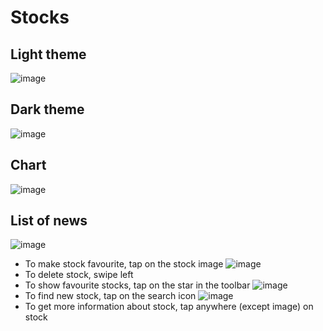 # Stocks
## Light theme
![image](https://user-images.githubusercontent.com/69876296/112813808-4b1b5800-9087-11eb-9a50-65246cbe27d4.png)
## Dark theme
![image](https://user-images.githubusercontent.com/69876296/112813930-6c7c4400-9087-11eb-8acb-f282916fcbf8.png)
## Chart
![image](https://user-images.githubusercontent.com/69876296/112814588-1e1b7500-9088-11eb-9cb5-ba6d6b0ba4af.png)
## List of news
![image](https://user-images.githubusercontent.com/69876296/112814656-312e4500-9088-11eb-9589-3fef285d4052.png)

- To make stock favourite, tap on the stock image
![image](https://user-images.githubusercontent.com/69876296/112814188-aea58580-9087-11eb-8a76-660d0903f24c.png)
- To delete stock, swipe left
- To show favourite stocks, tap on the star in the toolbar ![image](https://user-images.githubusercontent.com/69876296/112814956-7c485800-9088-11eb-8b09-a60ecff0de69.png)
- To find new stock, tap on the search icon ![image](https://user-images.githubusercontent.com/69876296/112815008-8a967400-9088-11eb-9834-93a788a73a3e.png)
- To get more information about stock, tap anywhere (except image) on stock

